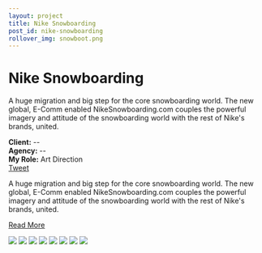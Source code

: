 ```yaml
---
layout: project
title: Nike Snowboarding
post_id: nike-snowboarding
rollover_img: snowboot.png
---
```


<div class="project-page">

<div class="project-details clearfix">

  <h1>Nike Snowboarding</h1>
  <p>A huge migration and big step for the core snowboarding world. The new global, E-Comm enabled NikeSnowboarding.com couples the powerful imagery and attitude of the snowboarding world with the rest of Nike's brands, united.</p>
  <div class="project-meta">
    <b>Client:</b> --<br/>
    <b>Agency:</b> --<br/>
    <b>My Role:</b> Art Direction<br/>
  </div>
  <div class="social-btns">
    <a href="https://twitter.com/share" class="twitter-share-button" data-via="Augusto_Paiva">Tweet</a>
<script>!function(d,s,id){var js,fjs=d.getElementsByTagName(s)[0];if(!d.getElementById(id)){js=d.createElement(s);js.id=id;js.src="//platform.twitter.com/widgets.js";fjs.parentNode.insertBefore(js,fjs);}}(document,"script","twitter-wjs");</script>
    <br/>
    <div class="fb-like" data-send="false" data-layout="button_count" data-width="450" data-show-faces="true"></div>
  </div>

  <p class="more">A huge migration and big step for the core snowboarding world. The new global, E-Comm enabled NikeSnowboarding.com couples the powerful imagery and attitude of the snowboarding world with the rest of Nike's brands, united.</p>

  <a class="read-more" href="#">Read More</a>
</div>

<img class="project-img" src="http://2.bp.blogspot.com/-1jn7Q2LzlZc/T_N_pRx5DvI/AAAAAAAAzjg/6UfQxY7e6_w/s1600/Conversazione+di+San+Paolo+1600-01++-+Caravaggio++by+Catherine+La+Rose.jpg" />
<img class="project-img" src="http://upload.wikimedia.org/wikipedia/commons/0/03/Supper_at_Emmaus-Caravaggio_(1606).jpg" />
<img class="project-img" src="http://3.bp.blogspot.com/_NQzhCQOB-xk/SvTXqhOq8sI/AAAAAAAAAtI/ZAJbEPK9fVU/s1600/HeidiKlum@RankinsHeidilicious%5E49327---justfreepics-dot-org.jpg" />
<img class="project-img" src="http://fashnberry.com/wp-content/uploads/2012/12/joan-vogue-japan-5.jpg" />
<img class="project-img" src="http://i.pinger.pl/pgr438/5eb933820028c73e4aed8bb4/heidi-klum-nude-chocolate-heidilicious-rankin-04.jpg" />
<img class="project-img" src="http://karlismyunkle.files.wordpress.com/2011/08/tom-hardy-karlismyunkle.jpeg" />
<img class="project-img" src="http://multiplefashiondisorder.files.wordpress.com/2010/11/rosie-huntington-whiteley-by-rankin-ten-times-rosie-13.jpg" />
<img class="project-img" src="http://rankin.co.uk/media/5289-291-009_f5_CROP1.jpg" />

</div>